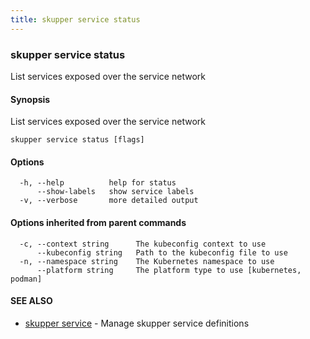 ```yaml
---
title: skupper service status
---
```

### skupper service status

List services exposed over the service network

#### Synopsis

List services exposed over the service network

```
skupper service status [flags]
```

#### Options

```
  -h, --help          help for status
      --show-labels   show service labels
  -v, --verbose       more detailed output
```

#### Options inherited from parent commands

```
  -c, --context string      The kubeconfig context to use
      --kubeconfig string   Path to the kubeconfig file to use
  -n, --namespace string    The Kubernetes namespace to use
      --platform string     The platform type to use [kubernetes, podman]
```

#### SEE ALSO

* [skupper service](skupper_service.html)	 - Manage skupper service definitions

<!-- ###### Auto generated by spf13/cobra on 1-Feb-2024
 -->